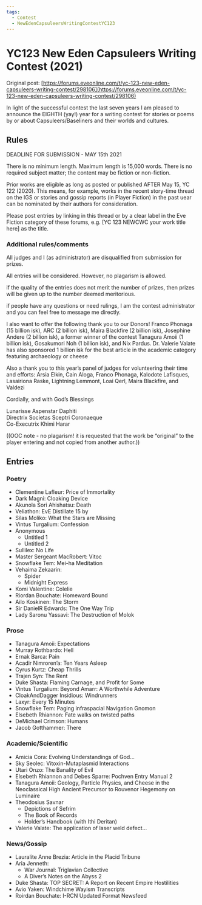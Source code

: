 ```yaml
---
tags:
  - Contest
  - NewEdenCapsuleersWritingContestYC123
---
```


# YC123 New Eden Capsuleers Writing Contest (2021)

Original post: [https://forums.eveonline.com/t/yc-123-new-eden-capsuleers-writing-contest/298106](https://forums.eveonline.com/t/yc-123-new-eden-capsuleers-writing-contest/298106)

In light of the successful contest the last seven years I am pleased to announce the EIGHTH (yay!) year for a writing contest for stories or poems by or about Capsuleers/Baseliners and their worlds and cultures.

## Rules

DEADLINE FOR SUBMISSION - MAY 15th 2021

There is no minimum length. Maximum length is 15,000 words. There is no required subject matter; the content may be fiction or non-fiction.

Prior works are eligible as long as posted or published AFTER May 15, YC 122 (2020). This means, for example, works in the recent story-time thread on the IGS or stories and gossip reports (in Player Fiction) in the past uear can be nominated by their authors for consideration.

Please post entries by linking in this thread or by a clear label in the Eve Fiction category of these forums, e.g. [YC 123 NEWCWC your work title here] as the title.

### Additional rules/comments

All judges and I (as administrator) are disqualified from submission for prizes.

All entries will be considered. However, no plagarism is allowed.

if the quality of the entries does not merit the number of prizes, then prizes will be given up to the number deemed meritorious.

if people have any questions or need rulings, I am the contest administrator and you can feel free to message me directly.

I also want to offer the following thank you to our Donors! Franco Phonaga (15 billion isk), ARC (2 billion isk), Maira Blackfire (2 billion isk), Josephine Andere (2 billion isk), a former winner of the contest Tanagura Amoii (1 billion isk), Gosakumori Noh (1 billion isk), and Nix Pardus. Dr. Valerie Valate has also sponsored 1 billion isk for the best article in the academic category featuring archaeology or cheese

Also a thank you to this year’s panel of judges for volunteering their time and efforts: Arsia Elkin, Cain Aloga, Franco Phonaga, Kalodote Lafisques, Lasairiona Raske, Lightning Lemmont, Loai Qerl, Maira Blackfire, and Valdezi

Cordially, and with God’s Blessings

Lunarisse Aspenstar Daphiti<br>
Directrix Societas Sceptri Coronaeque<br>
Co-Executrix Khimi Harar

((OOC note - no plagarism! it is requested that the work be “original” to the player entering and not copied from another author.))

## Entries

### Poetry

- Clementine Lafleur: Price of Immortality
- Dark Magni: Cloaking Device
- Akunola Sori Ahishatsu: Death
- Veliathon: EvE Distillate 15 by 
- Silas Moliko: What the Stars are Missing
- Vintus Turgalium: Confession
- Anonymous
    - Untitled 1
    - Untitled 2
- Sullilex: No Life
- Master Sergeant MacRobert: Vitoc
- Snowflake Tem: Mei-ha Meditation
- Vehaima Zekaarin:
    - Spider
    - Midnight Express
- Komi Valentine: Colelie
- Riordan Bouchate: Homeward Bound
- Ailo Koskinen: The Storm
- Sir DanielR Edwards: The One Way Trip
- Lady Saronu Yassavi: The Destruction of Molok

### Prose

- Tanagura Amoii: Expectations
- Murray Rothbardo: Hell
- Ernak Barca: Pain
- Acadir Nimroren’a: Ten Years Asleep
- Cyrus Kurtz: Cheap Thrills
- Trajen Syn: The Rent
- Duke Shasta: Flaming Carnage, and Profit for Some
- Vintus Turgalium: Beyond Amarr: A Worthwhile Adventure
- CloakAndDagger Insidious: Windrunners
- Laxyr: Every 15 Minutes
- Snowflake Tem: Paging infraspacial Navigation Gnomon
- Elsebeth Rhiannon: Fate walks on twisted paths
- DeMichael Crimson: Humans
- Jacob Gotthammer: There

### Academic/Scientific

- Amicia Cora: Evolving Understandings of God…
- Sky Seolec: Vitoxin-Mutaplasmid Interactions
- Utari Onzo: The Banality of Evil
- Elsebeth Rhiannon and Debes Sparre: Pochven Entry Manual 2
- Tanagura Amoii: Geology, Particle Physics, and Cheese in the Neoclassical High Ancient Precursor to Rouvenor Hegemony on Luminaire
- Theodosius Savnar
    - Depictions of Sefrim
    - The Book of Records
    - Holder’s Handbook (with Ithi Deritan)
- Valerie Valate: The application of laser weld defect…

### News/Gossip

- Lauralite Anne Brezia: Article in the Placid Tribune
- Aria Jenneth:
    - War Journal: Triglavian Collective
    - A Diver’s Notes on the Abyss 2
- Duke Shasta: TOP SECRET: A Report on Recent Empire Hostilities
- Avio Yaken: Windchime Wayism Transcripts
- Roirdan Bouchate: I-RCN Updated Format Newsfeed

